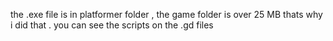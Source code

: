 the .exe file is in platformer folder , the game folder is over 25 MB thats why i did that . you can see the scripts on the .gd files 
